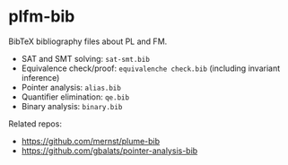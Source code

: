 # plfm-bib
BibTeX bibliography files about PL and FM.

- SAT and SMT solving: `sat-smt.bib`
- Equivalence check/proof: `equivalenche check.bib` (including invariant inference)
- Pointer analysis: `alias.bib`
- Quantifier elimination: `qe.bib`
- Binary analysis: `binary.bib`


Related repos:

- https://github.com/mernst/plume-bib
- https://github.com/gbalats/pointer-analysis-bib
